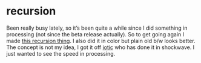<!--
  id: 234
  date: 2005-09-20T22:20:48
  modified: 2005-09-20T22:20:48
  slug: recursion
  type: post
  excerpt: <p>Been really busy lately, so it&#8217;s been quite a while since I did something in processing (not since the beta release actually). So to get going again I made this recursion thing. I also did it in color but plain old b/w looks better. The concept is not my idea, I got it off iotic [&hellip;]</p> 
  content: <p>Been really busy lately, so it&#8217;s been quite a while since I did something in processing (not since the beta release actually). So to get going again I made <a href="javascript:pop('coderef.php?id=627',0,0,400,400)">this recursion thing</a>. I also did it in color but plain old b/w looks better.<br /> The concept is not my idea, I got it off <a href="http://www.iotic.com/" target="_blank">iotic</a> who has done it in shockwave. I just wanted to see the speed in processing.</p> 
  categories: Processing
  tags: 
-->

# recursion

<p>Been really busy lately, so it&#8217;s been quite a while since I did something in processing (not since the beta release actually). So to get going again I made <a href="javascript:pop('coderef.php?id=627',0,0,400,400)">this recursion thing</a>. I also did it in color but plain old b/w looks better.<br />
The concept is not my idea, I got it off <a href="http://www.iotic.com/" target="_blank">iotic</a> who has done it in shockwave. I just wanted to see the speed in processing.</p>

